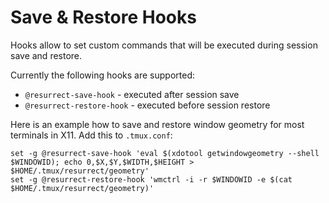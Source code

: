 # Save & Restore Hooks

Hooks allow to set custom commands that will be executed during session save and restore.

Currently the following hooks are supported:

- `@resurrect-save-hook` - executed after session save
- `@resurrect-restore-hook` - executed before session restore

Here is an example how to save and restore window geometry for most terminals in X11.
Add this to `.tmux.conf`:

    set -g @resurrect-save-hook 'eval $(xdotool getwindowgeometry --shell $WINDOWID); echo 0,$X,$Y,$WIDTH,$HEIGHT > $HOME/.tmux/resurrect/geometry'
    set -g @resurrect-restore-hook 'wmctrl -i -r $WINDOWID -e $(cat $HOME/.tmux/resurrect/geometry)'
